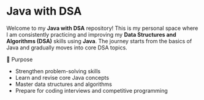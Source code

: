 # Java with DSA 

Welcome to my **Java with DSA** repository! This is my personal space where I am consistently practicing and improving my **Data Structures and Algorithms (DSA)** skills using **Java**. The journey starts from the basics of Java and gradually moves into core DSA topics.

📌 Purpose
- Strengthen problem-solving skills
- Learn and revise core Java concepts
- Master data structures and algorithms
- Prepare for coding interviews and competitive programming
